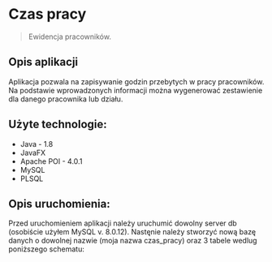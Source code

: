 # Czas pracy
> Ewidencja pracowników.

## Opis aplikacji

Aplikacja pozwala na zapisywanie godzin przebytych w pracy pracowników.
Na podstawie wprowadzonych informacji można wygenerować zestawienie dla danego pracownika lub działu.

## Użyte technologie:
* Java - 1.8
* JavaFX
* Apache POI - 4.0.1
* MySQL
* PLSQL

## Opis uruchomienia:

Przed uruchomieniem aplikacji należy uruchumić dowolny server db (osobiście użyłem MySQL v. 8.0.12).
Nastęnie należy stworzyć nową bazę danych o dowolnej nazwie (moja nazwa czas_pracy) oraz 3 tabele wedlug poniższego schematu:

